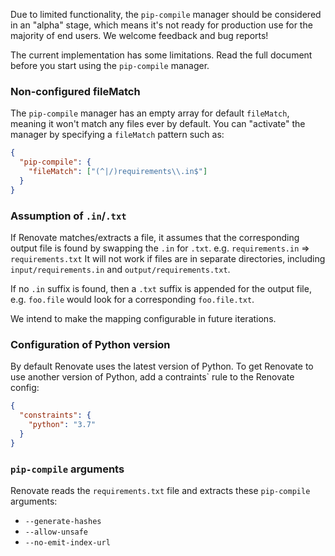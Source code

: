 Due to limited functionality, the `pip-compile` manager should be considered in an "alpha" stage, which means it's not ready for production use for the majority of end users.
We welcome feedback and bug reports!

The current implementation has some limitations.
Read the full document before you start using the `pip-compile` manager.

### Non-configured fileMatch

The `pip-compile` manager has an empty array for default `fileMatch`, meaning it won't match any files ever by default.
You can "activate" the manager by specifying a `fileMatch` pattern such as:

```json
{
  "pip-compile": {
    "fileMatch": ["(^|/)requirements\\.in$"]
  }
}
```

### Assumption of `.in`/`.txt`

If Renovate matches/extracts a file, it assumes that the corresponding output file is found by swapping the `.in` for `.txt`.
e.g. `requirements.in` => `requirements.txt`
It will not work if files are in separate directories, including `input/requirements.in` and `output/requirements.txt`.

If no `.in` suffix is found, then a `.txt` suffix is appended for the output file, e.g. `foo.file` would look for a corresponding `foo.file.txt`.

We intend to make the mapping configurable in future iterations.

### Configuration of Python version

By default Renovate uses the latest version of Python.
To get Renovate to use another version of Python, add a contraints` rule to the Renovate config:

```json
{
  "constraints": {
    "python": "3.7"
  }
}
```

### `pip-compile` arguments

Renovate reads the `requirements.txt` file and extracts these `pip-compile` arguments:

- `--generate-hashes`
- `--allow-unsafe`
- `--no-emit-index-url`
